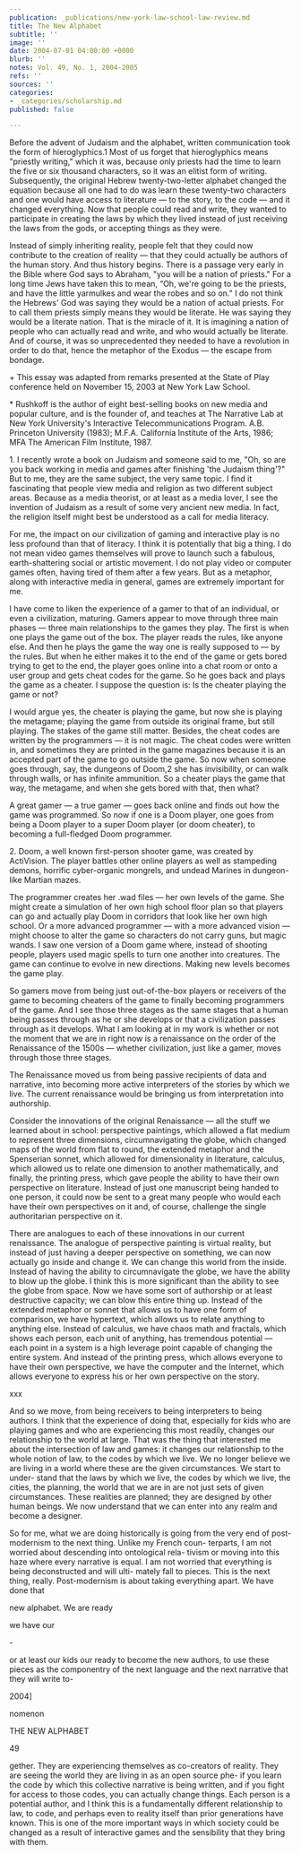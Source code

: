 ```yaml
---
publication: _publications/new-york-law-school-law-review.md
title: The New Alphabet
subtitle: ''
image: ''
date: 2004-07-01 04:00:00 +0000
blurb: ''
notes: Vol. 49, No. 1, 2004-2005
refs: ''
sources: ''
categories:
- _categories/scholarship.md
published: false

---
```

Before the advent of Judaism and the alphabet, written communication took the form of hieroglyphics.1 Most of us forget that hieroglyphics means "priestly writing," which it was, because only priests had the time to learn the five or six thousand characters, so it was an elitist form of writing. Subsequently, the original Hebrew twenty-two-letter alphabet changed the equation because all one had to do was learn these twenty-two characters and one would have access to literature — to the story, to the code — and it changed everything. Now that people could read and write, they wanted to participate in creating the laws by which they lived instead of just receiving the laws from the gods, or accepting things as they were.

Instead of simply inheriting reality, people felt that they could now contribute to the creation of reality — that they could actually be authors of the human story. And thus history begins. There is a passage very early in the Bible where God says to Abraham, "you will be a nation of priests." For a long time Jews have taken this to mean, “Oh, we're going to be the priests, and have the little yarmulkes and wear the robes and so on." I do not think the Hebrews' God was saying they would be a nation of actual priests. For to call them priests simply means they would be literate. He was saying they would be a literate nation. That is the miracle of it. It is imagining a nation of people who can actually read and write, and who would actually be literate. And of course, it was so unprecedented they needed to have a revolution in order to do that, hence the metaphor of the Exodus — the escape from bondage.

\+ This essay was adapted from remarks presented at the State of Play conference held on November 15, 2003 at New York Law School.

\* Rushkoff is the author of eight best-selling books on new media and popular culture, and is the founder of, and teaches at The Narrative Lab at New York University's Interactive Telecommunications Program. A.B. Princeton University (1983); M.F.A. California Institute of the Arts, 1986; MFA The American Film Institute, 1987.

1\. I recently wrote a book on Judaism and someone said to me, "Oh, so are you back working in media and games after finishing 'the Judaism thing'?" But to me, they are the same subject, the very same topic. I find it fascinating that people view media and religion as two different subject areas. Because as a media theorist, or at least as a media lover, I see the invention of Judaism as a result of some very ancient new media. In fact, the religion itself might best be understood as a call for media literacy.

For me, the impact on our civilization of gaming and interactive play is no less profound than that of literacy. I think it is potentially that big a thing. I do not mean video games themselves will prove to launch such a fabulous, earth-shattering social or artistic movement. I do not play video or computer games often, having tired of them after a few years. But as a metaphor, along with interactive media in general, games are extremely important for me.

I have come to liken the experience of a gamer to that of an individual, or even a civilization, maturing. Gamers appear to move through three main phases — three main relationships to the games they play. The first is when one plays the game out of the box. The player reads the rules, like anyone else. And then he plays the game the way one is really supposed to — by the rules. But when he either makes it to the end of the game or gets bored trying to get to the end, the player goes online into a chat room or onto a user group and gets cheat codes for the game. So he goes back and plays the game as a cheater. I suppose the question is: Is the cheater playing the game or not?

I would argue yes, the cheater is playing the game, but now she is playing the metagame; playing the game from outside its original frame, but still playing. The stakes of the game still matter. Besides, the cheat codes are written by the programmers — it is not magic. The cheat codes were written in, and sometimes they are printed in the game magazines because it is an accepted part of the game to go outside the game. So now when someone goes through, say, the dungeons of Doom,2 she has invisibility, or can walk through walls, or has infinite ammunition. So a cheater plays the game that way, the metagame, and when she gets bored with that, then what?

A great gamer — a true gamer — goes back online and finds out how the game was programmed. So now if one is a Doom player, one goes from being a Doom player to a super Doom player (or doom cheater), to becoming a full-fledged Doom programmer.

2\. Doom, a well known first-person shooter game, was created by ActiVision. The player battles other online players as well as stampeding demons, horrific cyber-organic mongrels, and undead Marines in dungeon-like Martian mazes.

The programmer creates her .wad files — her own levels of the game. She might create a simulation of her own high school floor plan so that players can go and actually play Doom in corridors that look like her own high school. Or a more advanced programmer — with a more advanced vision — might choose to alter the game so characters do not carry guns, but magic wands. I saw one version of a Doom game where, instead of shooting people, players used magic spells to turn one another into creatures. The game can continue to evolve in new directions. Making new levels becomes the game play.

So gamers move from being just out-of-the-box players or receivers of the game to becoming cheaters of the game to finally becoming programmers of the game. And I see those three stages as the same stages that a human being passes through as he or she develops or that a civilization passes through as it develops. What I am looking at in my work is whether or not the moment that we are in right now is a renaissance on the order of the Renaissance of the 1500s — whether civilization, just like a gamer, moves through those three stages.

The Renaissance moved us from being passive recipients of data and narrative, into becoming more active interpreters of the stories by which we live. The current renaissance would be bringing us from interpretation into authorship.

Consider the innovations of the original Renaissance — all the stuff we learned about in school: perspective paintings, which allowed a flat medium to represent three dimensions, circumnavigating the globe, which changed maps of the world from flat to round, the extended metaphor and the Spenserian sonnet, which allowed for dimensionality in literature, calculus, which allowed us to relate one dimension to another mathematically, and finally, the printing press, which gave people the ability to have their own perspective on literature. Instead of just one manuscript being handed to one person, it could now be sent to a great many people who would each have their own perspectives on it and, of course, challenge the single authoritarian perspective on it.

There are analogues to each of these innovations in our current renaissance. The analogue of perspective painting is virtual reality, but instead of just having a deeper perspective on something, we can now actually go inside and change it. We can change this world from the inside. Instead of having the ability to circumnavigate the globe, we have the ability to blow up the globe. I think this is more significant than the ability to see the globe from space. Now we have some sort of authorship or at least destructive capacity; we can blow this entire thing up. Instead of the extended metaphor or sonnet that allows us to have one form of comparison, we have hypertext, which allows us to relate anything to anything else. Instead of calculus, we have chaos math and fractals, which shows each person, each unit of anything, has tremendous potential — each point in a system is a high leverage point capable of changing the entire system. And instead of the printing press, which allows everyone to have their own perspective, we have the computer and the Internet, which allows everyone to express his or her own perspective on the story.

xxx

And so we move, from being receivers to being interpreters to being authors. I think that the experience of doing that, especially for kids who are playing games and who are experiencing this most readily, changes our relationship to the world at large. That was the thing that interested me about the intersection of law and games: it changes our relationship to the whole notion of law, to the codes by which we live. We no longer believe we are living in a world where these are the given circumstances. We start to under- stand that the laws by which we live, the codes by which we live, the cities, the planning, the world that we are in are not just sets of given circumstances. These realities are planned; they are designed by other human beings. We now understand that we can enter into any realm and become a designer.

So for me, what we are doing historically is going from the very end of post-modernism to the next thing. Unlike my French coun- terparts, I am not worried about descending into ontological rela- tivism or moving into this haze where every narrative is equal. I am not worried that everything is being deconstructed and will ulti- mately fall to pieces. This is the next thing, really. Post-modernism is about taking everything apart. We have done that

new alphabet. We are ready

we have our

\-

or at least our kids our ready to become the new authors, to use these pieces as the componentry of the next language and the next narrative that they will write to-

2004\]

nomenon

THE NEW ALPHABET

49

gether. They are experiencing themselves as co-creators of reality. They are seeing the world they are living in as an open source phe- if you learn the code by which this collective narrative is being written, and if you fight for access to those codes, you can actually change things. Each person is a potential author, and I think this is a fundamentally different relationship to law, to code, and perhaps even to reality itself than prior generations have known. This is one of the more important ways in which society could be changed as a result of interactive games and the sensibility that they bring with them.